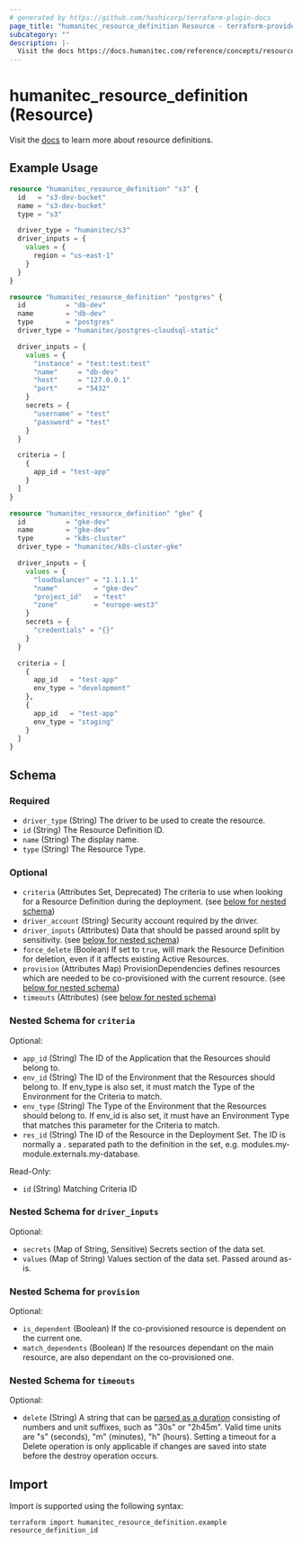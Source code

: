 ```yaml
---
# generated by https://github.com/hashicorp/terraform-plugin-docs
page_title: "humanitec_resource_definition Resource - terraform-provider-humanitec"
subcategory: ""
description: |-
  Visit the docs https://docs.humanitec.com/reference/concepts/resources/definitions to learn more about resource definitions.
---
```


# humanitec_resource_definition (Resource)

Visit the [docs](https://docs.humanitec.com/reference/concepts/resources/definitions) to learn more about resource definitions.

## Example Usage

```terraform
resource "humanitec_resource_definition" "s3" {
  id   = "s3-dev-bucket"
  name = "s3-dev-bucket"
  type = "s3"

  driver_type = "humanitec/s3"
  driver_inputs = {
    values = {
      region = "us-east-1"
    }
  }
}

resource "humanitec_resource_definition" "postgres" {
  id          = "db-dev"
  name        = "db-dev"
  type        = "postgres"
  driver_type = "humanitec/postgres-cloudsql-static"

  driver_inputs = {
    values = {
      "instance" = "test:test:test"
      "name"     = "db-dev"
      "host"     = "127.0.0.1"
      "port"     = "5432"
    }
    secrets = {
      "username" = "test"
      "password" = "test"
    }
  }

  criteria = [
    {
      app_id = "test-app"
    }
  ]
}

resource "humanitec_resource_definition" "gke" {
  id          = "gke-dev"
  name        = "gke-dev"
  type        = "k8s-cluster"
  driver_type = "humanitec/k8s-cluster-gke"

  driver_inputs = {
    values = {
      "loadbalancer" = "1.1.1.1"
      "name"         = "gke-dev"
      "project_id"   = "test"
      "zone"         = "europe-west3"
    }
    secrets = {
      "credentials" = "{}"
    }
  }

  criteria = [
    {
      app_id   = "test-app"
      env_type = "development"
    },
    {
      app_id   = "test-app"
      env_type = "staging"
    }
  ]
}
```

<!-- schema generated by tfplugindocs -->
## Schema

### Required

- `driver_type` (String) The driver to be used to create the resource.
- `id` (String) The Resource Definition ID.
- `name` (String) The display name.
- `type` (String) The Resource Type.

### Optional

- `criteria` (Attributes Set, Deprecated) The criteria to use when looking for a Resource Definition during the deployment. (see [below for nested schema](#nestedatt--criteria))
- `driver_account` (String) Security account required by the driver.
- `driver_inputs` (Attributes) Data that should be passed around split by sensitivity. (see [below for nested schema](#nestedatt--driver_inputs))
- `force_delete` (Boolean) If set to `true`, will mark the Resource Definition for deletion, even if it affects existing Active Resources.
- `provision` (Attributes Map) ProvisionDependencies defines resources which are needed to be co-provisioned with the current resource. (see [below for nested schema](#nestedatt--provision))
- `timeouts` (Attributes) (see [below for nested schema](#nestedatt--timeouts))

<a id="nestedatt--criteria"></a>
### Nested Schema for `criteria`

Optional:

- `app_id` (String) The ID of the Application that the Resources should belong to.
- `env_id` (String) The ID of the Environment that the Resources should belong to. If env_type is also set, it must match the Type of the Environment for the Criteria to match.
- `env_type` (String) The Type of the Environment that the Resources should belong to. If env_id is also set, it must have an Environment Type that matches this parameter for the Criteria to match.
- `res_id` (String) The ID of the Resource in the Deployment Set. The ID is normally a . separated path to the definition in the set, e.g. modules.my-module.externals.my-database.

Read-Only:

- `id` (String) Matching Criteria ID


<a id="nestedatt--driver_inputs"></a>
### Nested Schema for `driver_inputs`

Optional:

- `secrets` (Map of String, Sensitive) Secrets section of the data set.
- `values` (Map of String) Values section of the data set. Passed around as-is.


<a id="nestedatt--provision"></a>
### Nested Schema for `provision`

Optional:

- `is_dependent` (Boolean) If the co-provisioned resource is dependent on the current one.
- `match_dependents` (Boolean) If the resources dependant on the main resource, are also dependant on the co-provisioned one.


<a id="nestedatt--timeouts"></a>
### Nested Schema for `timeouts`

Optional:

- `delete` (String) A string that can be [parsed as a duration](https://pkg.go.dev/time#ParseDuration) consisting of numbers and unit suffixes, such as "30s" or "2h45m". Valid time units are "s" (seconds), "m" (minutes), "h" (hours). Setting a timeout for a Delete operation is only applicable if changes are saved into state before the destroy operation occurs.

## Import

Import is supported using the following syntax:

```shell
terraform import humanitec_resource_definition.example resource_definition_id
```
